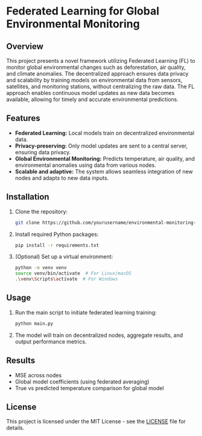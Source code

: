 
# Federated Learning for Global Environmental Monitoring

## Overview

This project presents a novel framework utilizing Federated Learning (FL) to monitor global environmental changes such as deforestation, air quality, and climate anomalies. The decentralized approach ensures data privacy and scalability by training models on environmental data from sensors, satellites, and monitoring stations, without centralizing the raw data. The FL approach enables continuous model updates as new data becomes available, allowing for timely and accurate environmental predictions.

## Features

- **Federated Learning:** Local models train on decentralized environmental data.
- **Privacy-preserving:** Only model updates are sent to a central server, ensuring data privacy.
- **Global Environmental Monitoring:** Predicts temperature, air quality, and environmental anomalies using data from various nodes.
- **Scalable and adaptive:** The system allows seamless integration of new nodes and adapts to new data inputs.

## Installation

1. Clone the repository:
   ```bash
   git clone https://github.com/yourusername/environmental-monitoring-federated-learning.git
   ```

2. Install required Python packages:
   ```bash
   pip install -r requirements.txt
   ```

3. (Optional) Set up a virtual environment:
   ```bash
   python -m venv venv
   source venv/bin/activate  # For Linux/macOS
   .\venv\Scripts\activate  # For Windows
   ```

## Usage

1. Run the main script to initiate federated learning training:
   ```bash
   python main.py
   ```

2. The model will train on decentralized nodes, aggregate results, and output performance metrics.

## Results

- MSE across nodes
- Global model coefficients (using federated averaging)
- True vs predicted temperature comparison for global model

## License

This project is licensed under the MIT License - see the [LICENSE](LICENSE) file for details.
